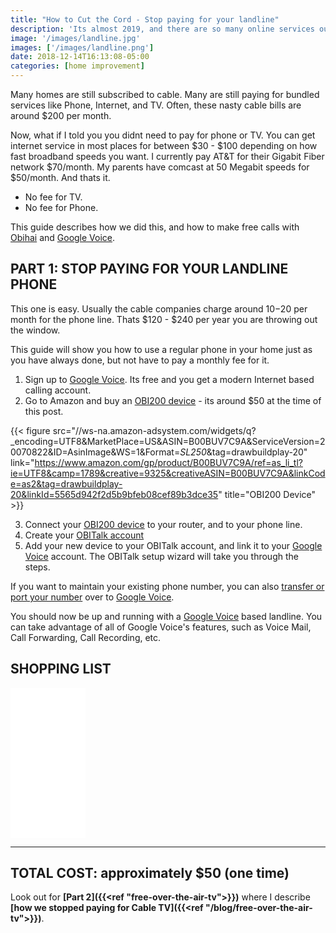 ```yaml
---
title: "How to Cut the Cord - Stop paying for your landline"
description: 'Its almost 2019, and there are so many online services out there you may wonder what the point is still paying for cable.  Here is a step by step guide to stop paying for the phone line from the cable companies. My family has not paid for a landline since 2011.'
image: '/images/landline.jpg'
images: ['/images/landline.png']
date: 2018-12-14T16:13:08-05:00
categories: [home improvement]
---
```



Many homes are still subscribed to cable.  Many are still paying for bundled services like Phone, Internet, and TV.  Often, these nasty cable bills are around $200 per month.

Now, what if I told you you didnt need to pay for phone or TV.  You can get internet service in most places for between $30 - $100 depending on how fast broadband speeds you want.  I currently pay AT&T for their Gigabit Fiber network $70/month.  My parents have comcast at 50 Megabit speeds for $50/month.  And thats it.  

* No fee for TV.  
* No fee for Phone.

This guide describes how we did this, and how to make free calls with [Obihai](https://amzn.to/2EmhzWX) and [Google Voice](https://voice.google.com).


PART 1: STOP PAYING FOR YOUR LANDLINE PHONE
-------------------------------------------

This one is easy.  Usually the cable companies charge around $10-$20 per month for the phone line.  Thats $120 - $240 per year you are throwing out the window.

This guide will show you how to use a regular phone in your home just as you have always done, but not have to pay a monthly fee for it.

1.  Sign up to [Google Voice](https://voice.google.com).  Its free and you get a modern Internet based calling account.
2.  Go to Amazon and buy an [OBI200 device](https://amzn.to/2EmhzWX) - its around $50 at the time of this post.

{{< figure src="//ws-na.amazon-adsystem.com/widgets/q?_encoding=UTF8&MarketPlace=US&ASIN=B00BUV7C9A&ServiceVersion=20070822&ID=AsinImage&WS=1&Format=_SL250_&tag=drawbuildplay-20" link="https://www.amazon.com/gp/product/B00BUV7C9A/ref=as_li_tl?ie=UTF8&camp=1789&creative=9325&creativeASIN=B00BUV7C9A&linkCode=as2&tag=drawbuildplay-20&linkId=5565d942f2d5b9bfeb08cef89b3dce35" title="OBI200 Device" >}}


3.  Connect your [OBI200 device](https://amzn.to/2EmhzWX) to your router, and to your phone line.
4.  Create your [OBITalk account](https://www.obitalk.com)
5.  Add your new device to your OBITalk account, and link it to your [Google Voice](https://voice.google.com) account.  The OBITalk setup wizard will take you through the steps.

If you want to maintain your existing phone number, you can also [transfer or port your number](https://support.google.com/voice/answer/1065667?hl=en) over to [Google Voice](https://voice.google.com).

You should now be up and running with a [Google Voice](https://voice.google.com) based landline.  You can take advantage of all of Google Voice's features, such as Voice Mail, Call Forwarding, Call Recording, etc.



SHOPPING LIST
-------------
<iframe style="width:120px;height:240px;" marginwidth="0" marginheight="0" scrolling="no" frameborder="0" src="//ws-na.amazon-adsystem.com/widgets/q?ServiceVersion=20070822&OneJS=1&Operation=GetAdHtml&MarketPlace=US&source=ac&ref=qf_sp_asin_til&ad_type=product_link&tracking_id=drawbuildplay-20&marketplace=amazon&region=US&placement=B00BUV7C9A&asins=B00BUV7C9A&linkId=8825251eb498a1655adea38f14571860&show_border=false&link_opens_in_new_window=false&price_color=333333&title_color=0066c0&bg_color=ffffff">
</iframe>


---------------------------
TOTAL COST: approximately $50 (one time)
---------------------------

Look out for **[Part 2]({{<ref "free-over-the-air-tv">}})** where I describe **[how we stopped paying for Cable TV]({{<ref "/blog/free-over-the-air-tv">}})**.


